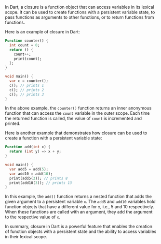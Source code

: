In Dart, a closure is a function object that can access variables in its lexical scope. It can be used to create functions with a persistent variable state, to pass functions as arguments to other functions, or to return functions from functions.

Here is an example of closure in Dart:

```dart
Function counter() {
  int count = 0;
  return () {
    count++;
    print(count);
  };
}

void main() {
  var c = counter();
  c(); // prints 1
  c(); // prints 2
  c(); // prints 3
}
```

In the above example, the `counter()` function returns an inner anonymous function that can access the `count` variable in the outer scope. Each time the returned function is called, the value of `count` is incremented and printed.

Here is another example that demonstrates how closure can be used to create a function with a persistent variable state:

```dart
Function add(int x) {
  return (int y) => x + y;
}

void main() {
  var add5 = add(5);
  var add10 = add(10);
  print(add5(3)); // prints 8
  print(add10(3)); // prints 13
}
```

In this example, the `add()` function returns a nested function that adds the given argument to a persistent variable `x`. The `add5` and `add10` variables hold function objects that have a different value for `x`, i.e., 5 and 10 respectively. When these functions are called with an argument, they add the argument to the respective value of `x`.

In summary, closure in Dart is a powerful feature that enables the creation of function objects with a persistent state and the ability to access variables in their lexical scope.